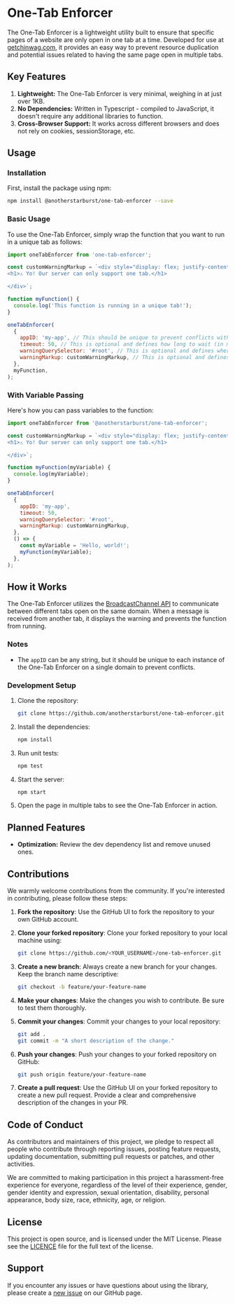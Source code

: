 # One-Tab Enforcer

The One-Tab Enforcer is a lightweight utility built to ensure that specific pages of a website are only open in one tab at a time. Developed for use at [getchinwag.com](https://www.getchinwag.com), it provides an easy way to prevent resource duplication and potential issues related to having the same page open in multiple tabs.

## Key Features

1. **Lightweight:** The One-Tab Enforcer is very minimal, weighing in at just over 1KB.
2. **No Dependencies:** Written in Typescript - compiled to JavaScript, it doesn't require any additional libraries to function.
3. **Cross-Browser Support:** It works across different browsers and does not rely on cookies, sessionStorage, etc.

## Usage

### Installation

First, install the package using npm:

```bash
npm install @anotherstarburst/one-tab-enforcer --save
```

### Basic Usage

To use the One-Tab Enforcer, simply wrap the function that you want to run in a unique tab as follows:

```javascript
import oneTabEnforcer from 'one-tab-enforcer';

const customWarningMarkup = `<div style="display: flex; justify-content: center; flex-direction: column; height: 100vh; text-align: center;">
<h1>⚠️ Yo! Our server can only support one tab.</h1>

</div>`;

function myFunction() {
  console.log('This function is running in a unique tab!');
}

oneTabEnforcer(
  {
    appID: 'my-app', // This should be unique to prevent conflicts with other listeners on the same domain.
    timeout: 50, // This is optional and defines how long to wait (in milliseconds) for other tabs to respond before executing the function.
    warningQuerySelector: '#root', // This is optional and defines where the warning should be displayed in the DOM.
    warningMarkup: customWarningMarkup, // This is optional and defines the HTML markup to display as a warning.
  },
  myFunction,
);
```

### With Variable Passing

Here's how you can pass variables to the function:

```javascript
import oneTabEnforcer from '@anotherstarburst/one-tab-enforcer';

const customWarningMarkup = `<div style="display: flex; justify-content: center; flex-direction: column; height: 100vh; text-align: center;">
<h1>⚠️ Yo! Our server can only support one tab.</h1>

</div>`;

function myFunction(myVariable) {
  console.log(myVariable);
}

oneTabEnforcer(
  {
    appID: 'my-app',
    timeout: 50,
    warningQuerySelector: '#root',
    warningMarkup: customWarningMarkup,
  },
  () => {
    const myVariable = 'Hello, world!';
    myFunction(myVariable);
  },
);
```

## How it Works

The One-Tab Enforcer utilizes the [BroadcastChannel API](https://developer.mozilla.org/en-US/docs/Web/API/BroadcastChannel) to communicate between different tabs open on the same domain. When a message is received from another tab, it displays the warning and prevents the function from running.

### Notes

- The `appID` can be any string, but it should be unique to each instance of the One-Tab Enforcer on a single domain to prevent conflicts.

### Development Setup

1. Clone the repository:

   ```bash
   git clone https://github.com/anotherstarburst/one-tab-enforcer.git
   ```

2. Install the dependencies:

   ```bash
   npm install
   ```

3. Run unit tests:

   ```bash
   npm test
   ```

4. Start the server:

   ```bash
   npm start
   ```

5. Open the page in multiple tabs to see the One-Tab Enforcer in action.

## Planned Features

- **Optimization:** Review the dev dependency list and remove unused ones.

## Contributions

We warmly welcome contributions from the community. If you're interested in contributing, please follow these steps:

1. **Fork the repository**: Use the GitHub UI to fork the repository to your own GitHub account.

2. **Clone your forked repository**: Clone your forked repository to your local machine using:

   ```bash
   git clone https://github.com/<YOUR_USERNAME>/one-tab-enforcer.git
   ```

3. **Create a new branch**: Always create a new branch for your changes. Keep the branch name descriptive:

   ```bash
   git checkout -b feature/your-feature-name
   ```

4. **Make your changes**: Make the changes you wish to contribute. Be sure to test them thoroughly.

5. **Commit your changes**: Commit your changes to your local repository:

   ```bash
   git add .
   git commit -m "A short description of the change."
   ```

6. **Push your changes**: Push your changes to your forked repository on GitHub:

   ```bash
   git push origin feature/your-feature-name
   ```

7. **Create a pull request**: Use the GitHub UI on your forked repository to create a new pull request. Provide a clear and comprehensive description of the changes in your PR.

## Code of Conduct

As contributors and maintainers of this project, we pledge to respect all people who contribute through reporting issues, posting feature requests, updating documentation, submitting pull requests or patches, and other activities.

We are committed to making participation in this project a harassment-free experience for everyone, regardless of the level of their experience, gender, gender identity and expression, sexual orientation, disability, personal appearance, body size, race, ethnicity, age, or religion.

## License

This project is open source, and is licensed under the MIT License. Please see the [LICENCE](LICENCE) file for the full text of the license.

## Support

If you encounter any issues or have questions about using the library, please create a [new issue](https://github.com/anotherstarburst/one-tab-enforcer/issues/new) on our GitHub page.
